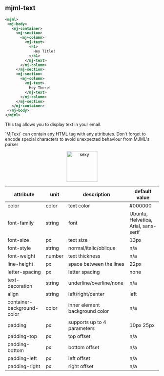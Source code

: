 ## mjml-text

 ```xml
<mjml>
  <mj-body>
    <mj-container>
      <mj-section>
        <mj-column>
          <mj-text>
            <h1>
              Hey Title!
            </h1>
          </mj-text>
        </mj-column>
      </mj-section>
      <mj-section>
        <mj-column>
          <mj-text>
            Hey There!
          </mj-text>
        </mj-column>
      </mj-section>
    </mj-container>
  </mj-body>
</mjml>
 ```

This tag allows you to display text in your email.

<aside class="notice">
`MjText` can contain any HTML tag with any attributes. Don't forget to encode special characters to avoid unexpected behaviour from MJML's parser
</aside>

<p align="center">
  <a href="/try-it-live/text"><img width="100px" src="http://imgh.us/TRYITLIVE.svg" alt="sexy" /></a>
</p>

 attribute                    | unit          | description                    | default value
------------------------------|---------------|--------------------------------|-------------------------------------
 color                        | color         | text color                     | #000000
 font-family                  | string        | font                           | Ubuntu, Helvetica, Arial, sans-serif
 font-size                    | px            | text size                      | 13px
 font-style                   | string        | normal/italic/oblique          | n/a
 font-weight                  | number        | text thickness                 | n/a
 line-height                  | px            | space between the lines        | 22px
 letter-spacing               | px            | letter spacing                 | none
 text-decoration              | string        | underline/overline/none        | n/a
 align                        | string        | left/right/center              | left
 container-background-color   | color         | inner element background color | n/a
 padding                      | px            | supports up to 4 parameters    | 10px 25px
 padding-top                  | px            | top offset                     | n/a
 padding-bottom               | px            | bottom offset                  | n/a
 padding-left                 | px            | left offset                    | n/a
 padding-right                | px            | right offset                   | n/a
